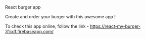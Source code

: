 React burger app

Create and order your burger with this awesome app ! 

To check this app online, follow the link - https://react-my-burger-31cdf.firebaseapp.com/

